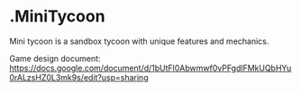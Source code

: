 # .MiniTycoon

Mini tycoon is a sandbox tycoon with unique features and mechanics.

Game design document: https://docs.google.com/document/d/1bUtFl0Abwmwf0vPFgdlFMkUQbHYu0rALzsHZ0L3mk9s/edit?usp=sharing